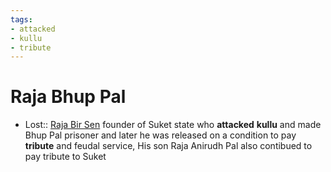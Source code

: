 ```yaml
---
tags:
- attacked
- kullu
- tribute
---
```

   
# Raja Bhup Pal   
* Lost:: [Raja Bir Sen](/not_created.md) founder of Suket state who **attacked** **kullu** and made Bhup Pal prisoner and later he was released on a condition to pay **tribute** and feudal service, His son Raja Anirudh Pal also contibued to pay tribute to Suket